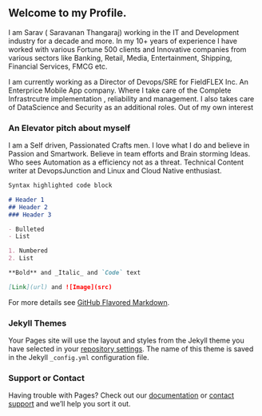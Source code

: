 ## Welcome to my Profile.

I am Sarav ( Saravanan Thangaraj) working in the IT and Development industry for a decade and more.  In my 10+ years of experience I have worked with various Fortune 500 clients and Innovative companies from various sectors like Banking, Retail, Media, Entertainment, Shipping, Financial Services, FMCG etc.

I am currently working as a Director of Devops/SRE for FieldFLEX Inc. An Enterprice Mobile App company. Where I take care of the Complete Infrastrcutre implementation , reliability and management. I also takes care of DataScience and Security as an additional roles. Out of my own interest


### An Elevator pitch about myself

I am a Self driven, Passionated Crafts men. I love what I do and believe in Passion and Smartwork.  Believe in team efforts and Brain storming Ideas. Who sees Automation as a efficiency not as a threat. Technical Content writer at DevopsJunction and Linux and Cloud Native enthusiast. 

```markdown
Syntax highlighted code block

# Header 1
## Header 2
### Header 3

- Bulleted
- List

1. Numbered
2. List

**Bold** and _Italic_ and `Code` text

[Link](url) and ![Image](src)
```

For more details see [GitHub Flavored Markdown](https://guides.github.com/features/mastering-markdown/).

### Jekyll Themes

Your Pages site will use the layout and styles from the Jekyll theme you have selected in your [repository settings](https://github.com/AKSarav/Resume/settings). The name of this theme is saved in the Jekyll `_config.yml` configuration file.

### Support or Contact

Having trouble with Pages? Check out our [documentation](https://docs.github.com/categories/github-pages-basics/) or [contact support](https://support.github.com/contact) and we’ll help you sort it out.

